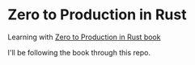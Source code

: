 # Zero to Production in Rust
Learning with [Zero to Production in Rust book](https://www.zero2prod.com/index.html)

I'll be following the book through this repo.
